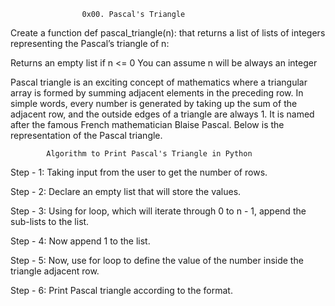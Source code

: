 					0x00. Pascal's Triangle
Create a function def pascal_triangle(n): that returns a list of lists of integers representing the Pascal’s triangle of n:

Returns an empty list if n <= 0
You can assume n will be always an integer

Pascal triangle is an exciting concept of mathematics where a triangular array is formed by summing adjacent elements in the preceding row. In simple words, every number is generated by taking up the sum of the adjacent row, and the outside edges of a triangle are always 1. It is named after the famous French mathematician Blaise Pascal. Below is the representation of the Pascal triangle.

			Algorithm to Print Pascal's Triangle in Python
Step - 1: Taking input from the user to get the number of rows.

Step - 2: Declare an empty list that will store the values.

Step - 3: Using for loop, which will iterate through 0 to n - 1, append the sub-lists to the list.

Step - 4: Now append 1 to the list.

Step - 5: Now, use for loop to define the value of the number inside the triangle adjacent row.

Step - 6: Print Pascal triangle according to the format.
